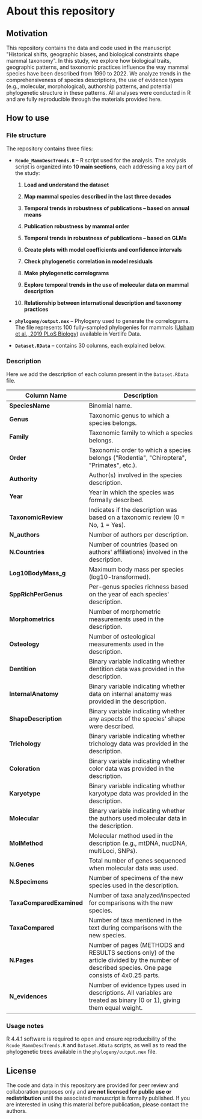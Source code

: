 # About this repository

## Motivation

This repository contains the data and code used in the manuscript "Historical shifts, geographic biases, and biological constraints shape mammal taxonomy". In this study, we explore how biological traits, geographic patterns, and taxonomic practices influence the way mammal species have been described from 1990 to 2022. We analyze trends in the comprehensiveness of species descriptions, the use of evidence types (e.g., molecular, morphological), authorship patterns, and potential phylogenetic structure in these patterns. All analyses were conducted in R and are fully reproducible through the materials provided here.

## How to use

### File structure

The repository contains three files:

-   **`Rcode_MammDescTrends.R`** – R script used for the analysis. The analysis script is organized into **10 main sections**, each addressing a key part of the study:

    1.  **Load and understand the dataset**

    2.  **Map mammal species described in the last three decades**

    3.  **Temporal trends in robustness of publications – based on annual means**

    4.  **Publication robustness by mammal order**

    5.  **Temporal trends in robustness of publications – based on GLMs**

    6.  **Create plots with model coefficients and confidence intervals**

    7.  **Check phylogenetic correlation in model residuals**

    8.  **Make phylogenetic correlograms**

    9.  **Explore temporal trends in the use of molecular data on mammal description**

    10. **Relationship between international description and taxonomy practices**

-   **`phylogeny/output.nex`** – Phylogeny used to generate the correlograms. The file represents 100 fully-sampled phylogenies for mammals ([Upham et al., 2019 PLoS Biology](https://doi.org/10.1371/journal.pbio.3000494)) available in Vertlife Data.

-   **`Dataset.RData`** – contains 30 columns, each explained below.

### Description

Here we add the description of each column present in the `Dataset.RData` file.

| **Column Name**          | **Description**                                                                                                                                             |
|--------------------|----------------------------------------------------|
| **SpeciesName**          | Binomial name.                                                                                                                                              |
| **Genus**                | Taxonomic genus to which a species belongs.                                                                                                                 |
| **Family**               | Taxonomic family to which a species belongs.                                                                                                                |
| **Order**                | Taxonomic order to which a species belongs ("Rodentia", "Chiroptera", "Primates", etc.).                                                                    |
| **Authority**            | Author(s) involved in the species description.                                                                                                              |
| **Year**                 | Year in which the species was formally described.                                                                                                           |
| **TaxonomicReview**      | Indicates if the description was based on a taxonomic review (0 = No, 1 = Yes).                                                                             |
| **N_authors**            | Number of authors per description.                                                                                                                          |
| **N.Countries**          | Number of countries (based on authors' affiliations) involved in the description.                                                                           |
| **Log10BodyMass_g**      | Maximum body mass per species (log10-transformed).                                                                                                          |
| **SppRichPerGenus**      | Per-genus species richness based on the year of each species' description.                                                                                  |
| **Morphometrics**        | Number of morphometric measurements used in the description.                                                                                                |
| **Osteology**            | Number of osteological measurements used in the description.                                                                                                |
| **Dentition**            | Binary variable indicating whether dentition data was provided in the description.                                                                          |
| **InternalAnatomy**      | Binary variable indicating whether data on internal anatomy was provided in the description.                                                                |
| **ShapeDescription**     | Binary variable indicating whether any aspects of the species' shape were described.                                                                        |
| **Trichology**           | Binary variable indicating whether trichology data was provided in the description.                                                                         |
| **Coloration**           | Binary variable indicating whether color data was provided in the description.                                                                              |
| **Karyotype**            | Binary variable indicating whether karyotype data was provided in the description.                                                                          |
| **Molecular**            | Binary variable indicating whether the authors used molecular data in the description.                                                                      |
| **MolMethod**            | Molecular method used in the description (e.g., mtDNA, nucDNA, multiLoci, SNPs).                                                                            |
| **N.Genes**              | Total number of genes sequenced when molecular data was used.                                                                                               |
| **N.Specimens**          | Number of specimens of the new species used in the description.                                                                                             |
| **TaxaComparedExamined** | Number of taxa analyzed/inspected for comparisons with the new species.                                                                                     |
| **TaxaCompared**         | Number of taxa mentioned in the text during comparisons with the new species.                                                                               |
| **N.Pages**              | Number of pages (METHODS and RESULTS sections only) of the article divided by the number of described species. One page consists of 4x0.25 parts.           |
| **N_evidences**        | Number of evidence types used in descriptions. All variables are treated as binary (0 or 1), giving them equal weight.                                      |

### Usage notes

R 4.4.1 software is required to open and ensure reproducibility of the `Rcode_MammDescTrends.R` and `Dataset.RData` scripts, as well as to read the phylogenetic trees available in the `phylogeny/output.nex` file.

## License

The code and data in this repository are provided for peer review and collaboration purposes only and **are not licensed for public use or redistribution** until the associated manuscript is formally published. If you are interested in using this material before publication, please contact the authors.
